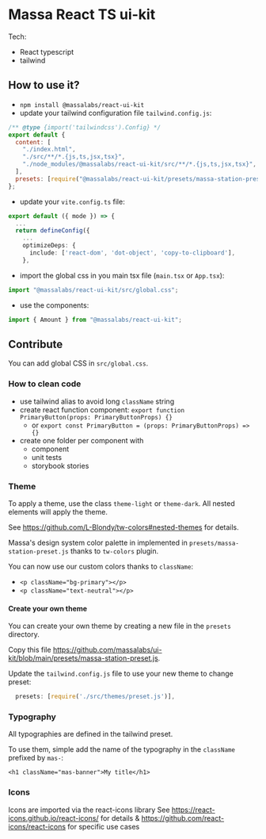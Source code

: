 # Massa React TS ui-kit

Tech:

- React typescript
- tailwind

## How to use it?

- `npm install @massalabs/react-ui-kit`
- update your tailwind configuration file `tailwind.config.js`:

```js
/** @type {import('tailwindcss').Config} */
export default {
  content: [
    "./index.html",
    "./src/**/*.{js,ts,jsx,tsx}",
    "./node_modules/@massalabs/react-ui-kit/src/**/*.{js,ts,jsx,tsx}",
  ],
  presets: [require("@massalabs/react-ui-kit/presets/massa-station-preset.js")],
};
```

- update your `vite.config.ts` file:

```typescript
export default ({ mode }) => {
  ...
  return defineConfig({
    ...
    optimizeDeps: {
      include: ['react-dom', 'dot-object', 'copy-to-clipboard'],
    },
```

- import the global css in you main tsx file (`main.tsx` or `App.tsx`):

```ts
import "@massalabs/react-ui-kit/src/global.css";
```

- use the components:

```ts
import { Amount } from "@massalabs/react-ui-kit";
```

## Contribute

You can add global CSS in `src/global.css`.

### How to clean code

- use tailwind alias to avoid long `className` string
- create react function component: `export function PrimaryButton(props: PrimaryButtonProps) {}`
  - or `export const PrimaryButton = (props: PrimaryButtonProps) => {}`
- create one folder per component with
  - component
  - unit tests
  - storybook stories

### Theme

To apply a theme, use the class `theme-light` or `theme-dark`. All nested elements will apply the theme.

See <https://github.com/L-Blondy/tw-colors#nested-themes> for details.

Massa's design system color palette in implemented in `presets/massa-station-preset.js` thanks to `tw-colors` plugin.

You can now use our custom colors thanks to `className`:

- `<p className="bg-primary"></p>`
- `<p className="text-neutral"></p>`

#### Create your own theme

You can create your own theme by creating a new file in the `presets` directory.

Copy this file <https://github.com/massalabs/ui-kit/blob/main/presets/massa-station-preset.js>.

Update the `tailwind.config.js` file to use your new theme to change preset:

```js
  presets: [require('./src/themes/preset.js')],
```

### Typography

All typographies are defined in the tailwind preset.

To use them, simple add the name of the typography in the `className` prefixed by `mas-`:

`<h1 className="mas-banner">My title</h1>`

### Icons

Icons are imported via the react-icons library
See <https://react-icons.github.io/react-icons/> for details & <https://github.com/react-icons/react-icons> for specific use cases
